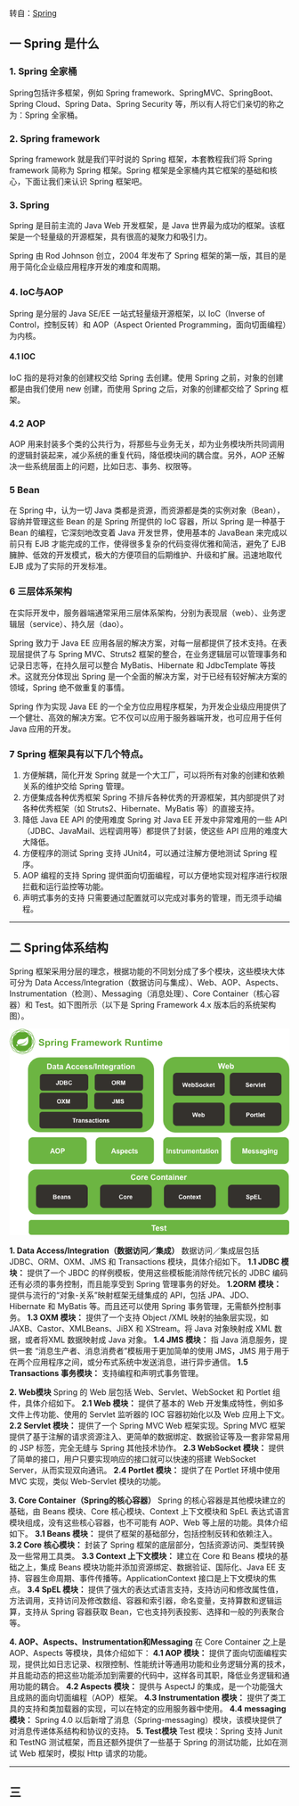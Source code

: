 转自：[Spring](http://c.biancheng.net/spring/what-is-spring.html)  
## 一 Spring 是什么

### 1. Spring 全家桶
Spring包括许多框架，例如 Spring framework、SpringMVC、SpringBoot、Spring Cloud、Spring Data、Spring Security 等，所以有人将它们亲切的称之为：Spring 全家桶。

### 2. Spring framework
Spring framework 就是我们平时说的 Spring 框架，本套教程我们将 Spring framework 简称为 Spring 框架。Spring 框架是全家桶内其它框架的基础和核心，下面让我们来认识 Spring 框架吧。

### 3. Spring
Spring 是目前主流的 Java Web 开发框架，是 Java 世界最为成功的框架。该框架是一个轻量级的开源框架，具有很高的凝聚力和吸引力。

Spring 由 Rod Johnson 创立，2004 年发布了 Spring 框架的第一版，其目的是用于简化企业级应用程序开发的难度和周期。

### 4. IoC与AOP
Spring 是分层的 Java SE/EE 一站式轻量级开源框架，以 IoC（Inverse of Control，控制反转）和 AOP（Aspect Oriented Programming，面向切面编程）为内核。

#### 4.1 IOC
IoC 指的是将对象的创建权交给 Spring 去创建。使用 Spring 之前，对象的创建都是由我们使用 new 创建，而使用 Spring 之后，对象的创建都交给了 Spring 框架。
### 4.2 AOP
AOP 用来封装多个类的公共行为，将那些与业务无关，却为业务模块所共同调用的逻辑封装起来，减少系统的重复代码，降低模块间的耦合度。另外，AOP 还解决一些系统层面上的问题，比如日志、事务、权限等。

### 5 Bean
在 Spring 中，认为一切 Java 类都是资源，而资源都是类的实例对象（Bean），容纳并管理这些 Bean 的是 Spring 所提供的 IoC 容器，所以 Spring 是一种基于 Bean 的编程，它深刻地改变着 Java 开发世界，使用基本的 JavaBean 来完成以前只有 EJB 才能完成的工作，使得很多复杂的代码变得优雅和简洁，避免了 EJB 臃肿、低效的开发模式，极大的方便项目的后期维护、升级和扩展。迅速地取代 EJB 成为了实际的开发标准。


### 6 三层体系架构
在实际开发中，服务器端通常采用三层体系架构，分别为表现层（web）、业务逻辑层（service）、持久层（dao）。

Spring 致力于 Java EE 应用各层的解决方案，对每一层都提供了技术支持。在表现层提供了与 Spring MVC、Struts2 框架的整合，在业务逻辑层可以管理事务和记录日志等，在持久层可以整合 MyBatis、Hibernate 和 JdbcTemplate 等技术。这就充分体现出 Spring 是一个全面的解决方案，对于已经有较好解决方案的领域，Spring 绝不做重复的事情。


Spring 作为实现 Java EE 的一个全方位应用程序框架，为开发企业级应用提供了一个健壮、高效的解决方案。它不仅可以应用于服务器端开发，也可应用于任何 Java 应用的开发。

### 7 Spring 框架具有以下几个特点。
1. 方便解耦，简化开发
Spring 就是一个大工厂，可以将所有对象的创建和依赖关系的维护交给 Spring 管理。
2. 方便集成各种优秀框架
Spring 不排斥各种优秀的开源框架，其内部提供了对各种优秀框架（如 Struts2、Hibernate、MyBatis 等）的直接支持。
3. 降低 Java EE API 的使用难度
Spring 对 Java EE 开发中非常难用的一些 API（JDBC、JavaMail、远程调用等）都提供了封装，使这些 API 应用的难度大大降低。
4. 方便程序的测试
Spring 支持 JUnit4，可以通过注解方便地测试 Spring 程序。
5. AOP 编程的支持
Spring 提供面向切面编程，可以方便地实现对程序进行权限拦截和运行监控等功能。
6. 声明式事务的支持
只需要通过配置就可以完成对事务的管理，而无须手动编程。

---

## 二 Spring体系结构
Spring 框架采用分层的理念，根据功能的不同划分成了多个模块，这些模块大体可分为 Data Access/Integration（数据访问与集成）、Web、AOP、Aspects、Instrumentation（检测）、Messaging（消息处理）、Core Container（核心容器）和 Test。如下图所示（以下是 Spring Framework 4.x 版本后的系统架构图）。

![Spirng架构图](./picture/Spring架构图.png)  

**1. Data Access/Integration（数据访问／集成）**
数据访问／集成层包括 JDBC、ORM、OXM、JMS 和 Transactions 模块，具体介绍如下。
**1.1 JDBC 模块：** 提供了一个 JBDC 的样例模板，使用这些模板能消除传统冗长的 JDBC 编码还有必须的事务控制，而且能享受到 Spring 管理事务的好处。
**1.2ORM 模块：** 提供与流行的“对象-关系”映射框架无缝集成的 API，包括 JPA、JDO、Hibernate 和 MyBatis 等。而且还可以使用 Spring 事务管理，无需额外控制事务。
**1.3 OXM 模块：** 提供了一个支持 Object /XML 映射的抽象层实现，如 JAXB、Castor、XMLBeans、JiBX 和 XStream。将 Java 对象映射成 XML 数据，或者将XML 数据映射成 Java 对象。
**1.4 JMS 模块：** 指 Java 消息服务，提供一套 “消息生产者、消息消费者”模板用于更加简单的使用 JMS，JMS 用于用于在两个应用程序之间，或分布式系统中发送消息，进行异步通信。
**1.5 Transactions 事务模块：** 支持编程和声明式事务管理。

**2. Web模块**
Spring 的 Web 层包括 Web、Servlet、WebSocket 和 Portlet 组件，具体介绍如下。
**2.1 Web 模块：** 提供了基本的 Web 开发集成特性，例如多文件上传功能、使用的 Servlet 监听器的 IOC 容器初始化以及 Web 应用上下文。
**2.2 Servlet 模块：** 提供了一个 Spring MVC Web 框架实现。Spring MVC 框架提供了基于注解的请求资源注入、更简单的数据绑定、数据验证等及一套非常易用的 JSP 标签，完全无缝与 Spring 其他技术协作。
**2.3 WebSocket 模块：** 提供了简单的接口，用户只要实现响应的接口就可以快速的搭建 WebSocket Server，从而实现双向通讯。
**2.4 Portlet 模块：** 提供了在 Portlet 环境中使用 MVC 实现，类似 Web-Servlet 模块的功能。

**3. Core Container（Spring的核心容器）**
Spring 的核心容器是其他模块建立的基础，由 Beans 模块、Core 核心模块、Context 上下文模块和 SpEL 表达式语言模块组成，没有这些核心容器，也不可能有 AOP、Web 等上层的功能。具体介绍如下。
**3.1 Beans 模块：** 提供了框架的基础部分，包括控制反转和依赖注入。
**3.2 Core 核心模块：** 封装了 Spring 框架的底层部分，包括资源访问、类型转换及一些常用工具类。
**3.3 Context 上下文模块：** 建立在 Core 和 Beans 模块的基础之上，集成 Beans 模块功能并添加资源绑定、数据验证、国际化、Java EE 支持、容器生命周期、事件传播等。ApplicationContext 接口是上下文模块的焦点。
**3.4 SpEL 模块：** 提供了强大的表达式语言支持，支持访问和修改属性值，方法调用，支持访问及修改数组、容器和索引器，命名变量，支持算数和逻辑运算，支持从 Spring 容器获取 Bean，它也支持列表投影、选择和一般的列表聚合等。

**4. AOP、Aspects、Instrumentation和Messaging**
在 Core Container 之上是 AOP、Aspects 等模块，具体介绍如下：
**4.1 AOP 模块：** 提供了面向切面编程实现，提供比如日志记录、权限控制、性能统计等通用功能和业务逻辑分离的技术，并且能动态的把这些功能添加到需要的代码中，这样各司其职，降低业务逻辑和通用功能的耦合。
**4.2 Aspects 模块：** 提供与 AspectJ 的集成，是一个功能强大且成熟的面向切面编程（AOP）框架。
**4.3 Instrumentation 模块：** 提供了类工具的支持和类加载器的实现，可以在特定的应用服务器中使用。
**4.4 messaging 模块：** Spring 4.0 以后新增了消息（Spring-messaging）模块，该模块提供了对消息传递体系结构和协议的支持。
**5. Test模块**
Test 模块：Spring 支持 Junit 和 TestNG 测试框架，而且还额外提供了一些基于 Spring 的测试功能，比如在测试 Web 框架时，模拟 Http 请求的功能。  

---

## 三 